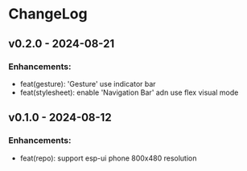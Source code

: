 # ChangeLog

## v0.2.0 - 2024-08-21

### Enhancements:

* feat(gesture): 'Gesture' use indicator bar
* feat(stylesheet): enable 'Navigation Bar' adn use flex visual mode

## v0.1.0 - 2024-08-12

### Enhancements:

* feat(repo): support esp-ui phone 800x480 resolution
